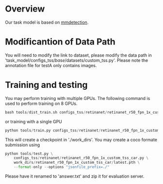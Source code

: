# Overview

Our task model is based on [mmdetection](https://github.com/open-mmlab/mmdetection). 

# Modificantion of Data Path

You will need to modify the link to dataset, please modify the data path in 'task_model/configs_tss/_base_/datasets/custom_tss.py'. Please note the annotation file for testA only contains images.  

# Training and testing

You may perform training with multiple GPUs. The following command is used to perform training on 8 GPUs. 

```python
bash tools/dist_train.sh configs_tss/retinanet/retinanet_r50_fpn_1x_custom_tss_car.py 8
```

or training with a single GPU

```python
python tools/train.py configs_tss/retinanet/retinanet_r50_fpn_1x_custom_tss_car.py 
```

This will create a checkpoint in './work_dirs'. You may create a coco formate submission using 

```python
python tools/test.py \
    configs_tss/retinanet/retinanet_r50_fpn_1x_custom_tss_car.py \
    work_dirs/retinanet_r50_fpn_1x_custom_tss_car/latest.pth \
    --format-only --options "jsonfile_prefix=./"
```

Please have it renamed to 'answer.txt' and zip it for evaluation server. 

